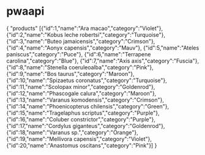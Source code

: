 # pwaapi

{
"products" 
[{"id":1,"name":"Ara macao","category":"Violet"},
{"id":2,"name":"Kobus leche robertsi","category":"Turquoise"},
{"id":3,"name":"Buteo jamaicensis","category":"Crimson"},
{"id":4,"name":"Aonyx capensis","category":"Mauv"},
{"id":5,"name":"Ateles paniscus","category":"Puce"},
{"id":6,"name":"Terrapene carolina","category":"Blue"},
{"id":7,"name":"Axis axis","category":"Fuscia"},
{"id":8,"name":"Stenella coeruleoalba","category":"Pink"},
{"id":9,"name":"Bos taurus","category":"Maroon"},
{"id":10,"name":"Spizaetus coronatus","category":"Turquoise"},
{"id":11,"name":"Scolopax minor","category":"Goldenrod"},
{"id":12,"name":"Phascogale calura","category":"Maroon"},
{"id":13,"name":"Varanus komodensis","category":"Crimson"},
{"id":14,"name":"Phoenicopterus chilensis","category":"Green"},
{"id":15,"name":"Tragelaphus scriptus","category":"Purple"},
{"id":16,"name":"Coluber constrictor","category":"Purple"},
{"id":17,"name":"Cordylus giganteus","category":"Goldenrod"},
{"id":18,"name":"Varanus sp.","category":"Orange"},
{"id":19,"name":"Mellivora capensis","category":"Violet"},
{"id":20,"name":"Anastomus oscitans","category":"Pink"}]
}
